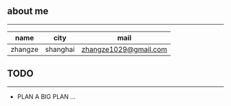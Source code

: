 ## about me

----

|name|city|mail
|----|----|---|
|zhangze|shanghai|zhangze1029@gmail.com|


## TODO

----

- PLAN A BIG PLAN ...